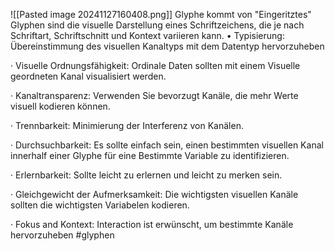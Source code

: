 ![[Pasted image 20241127160408.png]]
Glyphe kommt von "Eingeritztes" 
Glyphen sind die visuelle Darstellung eines Schriftzeichens, die je nach Schriftart, Schriftschnitt und Kontext variieren kann.
• Typisierung: Übereinstimmung des visuellen Kanaltyps mit dem Datentyp
hervorzuheben

· Visuelle Ordnungsfähigkeit: Ordinale Daten sollten mit einem Visuelle
geordneten Kanal visualisiert werden.

· Kanaltransparenz: Verwenden Sie bevorzugt Kanäle, die mehr Werte visuell
kodieren können.

· Trennbarkeit: Minimierung der Interferenz von Kanälen.

· Durchsuchbarkeit: Es sollte einfach sein, einen bestimmten visuellen Kanal
innerhalf einer Glyphe für eine Bestimmte Variable zu identifizieren.

· Erlernbarkeit: Sollte leicht zu erlernen und leicht zu merken sein.

· Gleichgewicht der Aufmerksamkeit: Die wichtigsten visuellen Kanäle
sollten die wichtigsten Variabelen kodieren.

· Fokus and Kontext: Interaction ist erwünscht, um bestimmte Kanäle
hervorzuheben
#glyphen 